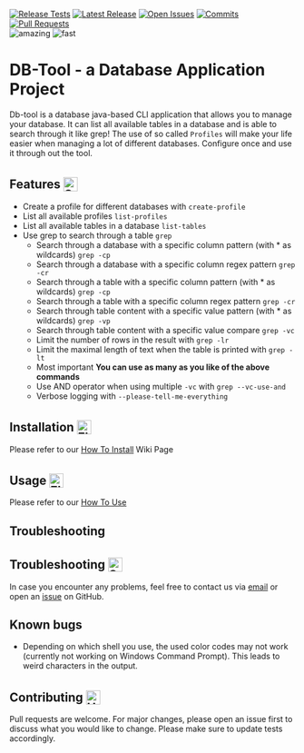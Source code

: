 [![Release Tests](https://img.shields.io/github/actions/workflow/status/mad201802/db-tool/release.yml?label=Release%20Tests&logo=github)](https://github.com/mad201802/db-tool/actions/workflows/release.yml)
[![Latest Release](https://badgen.net/github/release/mad201802/db-tool)](https://github.com/mad201802/db-tool/releases/latest)
[![Open Issues](https://img.shields.io/github/issues-raw/mad201802/db-tool?color=orange&logo=github)](https://github.com/mad201802/db-tool/issues)
[![Commits](https://badgen.net/github/commits/mad201802/db-tool/main)](https://github.com/mad201802/db-tool/commits)
[![Pull Requests](https://badgen.net/github/prs/mad201802/db-tool)](https://github.com/mad201802/db-tool/pulls) \
![amazing](https://img.shields.io/badge/amazing-yes-blueviolet)
![fast](https://img.shields.io/badge/lightning-fast-blueviolet)

# DB-Tool - a Database Application Project

Db-tool is a database java-based CLI application that allows you to manage your database. It can list all available tables in a database and is able to search through it like grep!
The use of so called `Profiles` will make your life easier when managing a lot of different databases. Configure once and use it through out the tool.

## Features <img src="https://raw.githubusercontent.com/Tarikul-Islam-Anik/Animated-Fluent-Emojis/master/Emojis/Smilies/Star-Struck.png" alt="Star-Struck" width="25" height="25" style="transform: translateY(5px)" />

- Create a profile for different databases with `create-profile`
- List all available profiles `list-profiles`
- List all available tables in a database `list-tables`
- Use grep to search through a table `grep`
  - Search through a database with a specific column pattern (with * as wildcards) `grep -cp`
  - Search through a database with a specific column regex pattern `grep -cr`
  - Search through a table with a specific column pattern (with * as wildcards) `grep -cp`
  - Search through a table with a specific column regex pattern `grep -cr`
  - Search through table content with a specific value pattern (with * as wildcards) `grep -vp`
  - Search through table content with a specific value compare `grep -vc`
  - Limit the number of rows in the result with `grep -lr`
  - Limit the maximal length of text when the table is printed with `grep -lt`
  - Most important **You can use as many as you like of the above commands**
  - Use AND operator when using multiple `-vc` with `grep --vc-use-and`
  - Verbose logging with `--please-tell-me-everything`

## Installation <img src="https://raw.githubusercontent.com/Tarikul-Islam-Anik/Animated-Fluent-Emojis/master/Emojis/Objects/Floppy%20Disk.png" alt="Floppy Disk" width="25" height="25" style="transform: translateY(5px)" />

Please refer to our [How To Install](https://github.com/mad201802/db-tool/wiki/03-%E2%80%90-How-To-Install) Wiki Page

## Usage <img src="https://raw.githubusercontent.com/Tarikul-Islam-Anik/Animated-Fluent-Emojis/master/Emojis/Objects/Electric%20Plug.png" alt="Electric Plug" width="25" height="25" style="transform: translateY(5px)" />

Please refer to our [How To Use](https://github.com/mad201802/db-tool/wiki/03-%E2%80%90-How-To-Install)

## Troubleshooting

## Troubleshooting <img src="https://raw.githubusercontent.com/Tarikul-Islam-Anik/Animated-Fluent-Emojis/master/Emojis/Objects/Screwdriver.png" alt="Screwdriver" width="25" height="25" style="transform: translateY(5px)" />

In case you encounter any problems, feel free to contact us via [email](md148@hdm-stuttgart.de) or open an [issue](https://github.com/mad201802/db-tool/issues/new/choose) on GitHub.

## Known bugs

- Depending on which shell you use, the used color codes may not work (currently not working on Windows Command Prompt). This leads to weird characters in the output.

## Contributing <img src="https://raw.githubusercontent.com/Tarikul-Islam-Anik/Animated-Fluent-Emojis/master/Emojis/Hand%20gestures/Handshake.png" alt="Handshake" width="25" height="25" style="transform: translateY(5px)" />

Pull requests are welcome. For major changes, please open an issue first to discuss what you would like to change.
Please make sure to update tests accordingly.